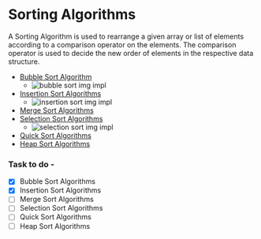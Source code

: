 # Sorting Algorithms

A Sorting Algorithm is used to rearrange a given array or list of elements
according to a comparison operator on the elements. The comparison operator is
used to decide the new order of elements in the respective data structure.

- [Bubble Sort Algorithm](./bubbel_sort.c)
    - ![bubble sort img impl](https://miro.medium.com/v2/resize:fit:1144/1*5WXRN62ddiM_Gcf4GDdCZg.gif) 
- [Insertion Sort Algorithms](./insertion_sort.c)
    - ![insertion sort img impl](https://miro.medium.com/v2/resize:fit:1012/1*JP-wURjwf4k23U2G3GNQDw.gif) 
- [Merge Sort Algorithms]()
- [Selection Sort Algorithms](./selection_sort.c)
    - ![selection sort img impl](https://miro.medium.com/v2/resize:fit:679/1*rLYIKJEIa3eYVOwfwMtCCw.gif) 
- [Quick Sort Algorithms]()
- [Heap Sort Algorithms]()

### Task to do - 
- [x] Bubble Sort Algorithms
- [x] Insertion Sort Algorithms
- [ ] Merge Sort Algorithms
- [ ] Selection Sort Algorithms
- [ ] Quick Sort Algorithms
- [ ] Heap Sort Algorithms
